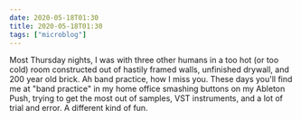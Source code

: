 ```yaml
---
date: 2020-05-18T01:30
title: 2020-05-18T01:30
tags: ["microblog"]
---
```


Most Thursday nights, I was with three other humans in a too hot (or too cold) room constructed out of hastily framed walls, unfinished drywall, and 200 year old brick. Ah band practice, how I miss you. These days you'll find me at "band practice" in my home office smashing buttons on my Ableton Push, trying to get the most out of samples, VST instruments, and a lot of trial and error. A different kind of fun.